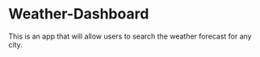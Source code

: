 # Weather-Dashboard
This is an app that will allow users to search the weather forecast for any city.
